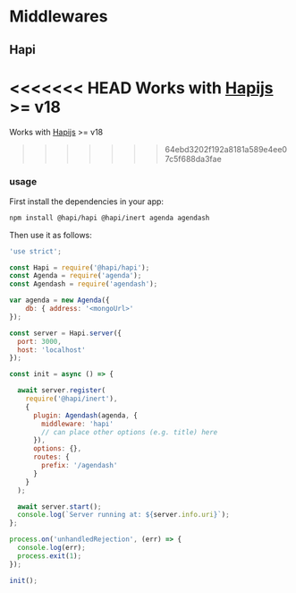 # Middlewares

## Hapi
<<<<<<< HEAD
Works with [Hapijs](https://hapi.dev/) >= v18
=======

Works with [Hapijs](https://hapijs.com/) >= v18

>>>>>>> 64ebd3202f192a8181a589e4ee07c5f688da3fae
### usage

First install the dependencies in your app:

```bash
npm install @hapi/hapi @hapi/inert agenda agendash
```

Then use it as follows:

```javascript
'use strict';

const Hapi = require('@hapi/hapi');
const Agenda = require('agenda');
const Agendash = require('agendash');

var agenda = new Agenda({
    db: { address: '<mongoUrl>'
});

const server = Hapi.server({
  port: 3000,
  host: 'localhost'
});

const init = async () => {

  await server.register(
    require('@hapi/inert'),
    {
      plugin: Agendash(agenda, {
        middleware: 'hapi'
        // can place other options (e.g. title) here
      }),
      options: {},
      routes: {
        prefix: '/agendash'
      }
    }
  );

  await server.start();
  console.log(`Server running at: ${server.info.uri}`);
};

process.on('unhandledRejection', (err) => {
  console.log(err);
  process.exit(1);
});

init();
```
